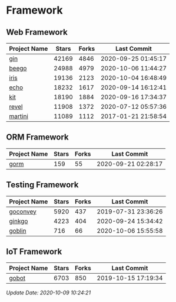 # Framework

## Web Framework

| Project Name | Stars | Forks | Last Commit |
| ------------ | ----- | ----- | ----------- |
| [gin](https://github.com/gin-gonic/gin) | 42169 | 4846 | 2020-09-25 01:45:17 |
| [beego](https://github.com/astaxie/beego) | 24988 | 4979 | 2020-10-06 11:44:27 |
| [iris](https://github.com/kataras/iris) | 19136 | 2123 | 2020-10-04 16:48:49 |
| [echo](https://github.com/labstack/echo) | 18232 | 1617 | 2020-09-14 16:12:41 |
| [kit](https://github.com/go-kit/kit) | 18190 | 1884 | 2020-09-16 17:34:37 |
| [revel](https://github.com/revel/revel) | 11908 | 1372 | 2020-07-12 05:57:36 |
| [martini](https://github.com/go-martini/martini) | 11089 | 1112 | 2017-01-21 21:58:54 |

## ORM Framework

| Project Name | Stars | Forks | Last Commit |
| ------------ | ----- | ----- | ----------- |
| [gorm](https://github.com/jinzhu/gorm) | 159 | 55 | 2020-09-21 02:28:17 |

## Testing Framework

| Project Name | Stars | Forks | Last Commit |
| ------------ | ----- | ----- | ----------- |
| [goconvey](https://github.com/smartystreets/goconvey) | 5920 | 437 | 2019-07-31 23:36:26 |
| [ginkgo](https://github.com/onsi/ginkgo) | 4223 | 404 | 2020-09-24 15:34:42 |
| [goblin](https://github.com/franela/goblin) | 716 | 66 | 2020-10-06 15:55:58 |

## IoT Framework

| Project Name | Stars | Forks | Last Commit |
| ------------ | ----- | ----- | ----------- |
| [gobot](https://github.com/hybridgroup/gobot) | 6703 | 850 | 2019-10-15 17:19:34 |

*Update Date: 2020-10-09 10:24:21*